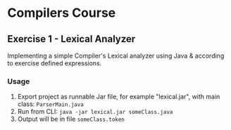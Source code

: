 # Compilers Course
## Exercise 1 - Lexical Analyzer

Implementing a simple Compiler's Lexical analyzer using Java & according to exercise defined expressions.


### Usage
1. Export project as runnable Jar file, for example "lexical.jar", with main class: `ParserMain.java`
2. Run from CLI: `java -jar lexical.jar someClass.java`
3. Output will be in file `someClass.token`
